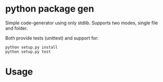python package gen
==================

Simple code-generator using only stdlib. Supports two modes, single file and folder.

Both provide tests (unittest) and support for:

    python setup.py install
    python setup.py test

# Usage

